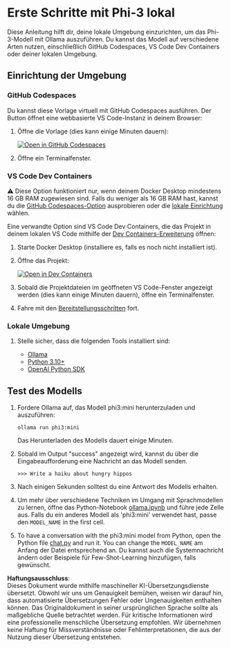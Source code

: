 # Erste Schritte mit Phi-3 lokal

Diese Anleitung hilft dir, deine lokale Umgebung einzurichten, um das Phi-3-Modell mit Ollama auszuführen. Du kannst das Modell auf verschiedene Arten nutzen, einschließlich GitHub Codespaces, VS Code Dev Containers oder deiner lokalen Umgebung.

## Einrichtung der Umgebung

### GitHub Codespaces

Du kannst diese Vorlage virtuell mit GitHub Codespaces ausführen. Der Button öffnet eine webbasierte VS Code-Instanz in deinem Browser:

1. Öffne die Vorlage (dies kann einige Minuten dauern):

    [![Open in GitHub Codespaces](https://github.com/codespaces/badge.svg)](https://codespaces.new/microsoft/phi-3cookbook)

2. Öffne ein Terminalfenster.

### VS Code Dev Containers

⚠️ Diese Option funktioniert nur, wenn deinem Docker Desktop mindestens 16 GB RAM zugewiesen sind. Falls du weniger als 16 GB RAM hast, kannst du die [GitHub Codespaces-Option](../../../../../md/01.Introduction/01) ausprobieren oder die [lokale Einrichtung](../../../../../md/01.Introduction/01) wählen.

Eine verwandte Option sind VS Code Dev Containers, die das Projekt in deinem lokalen VS Code mithilfe der [Dev Containers-Erweiterung](https://marketplace.visualstudio.com/items?itemName=ms-vscode-remote.remote-containers) öffnen:

1. Starte Docker Desktop (installiere es, falls es noch nicht installiert ist).
2. Öffne das Projekt:

    [![Open in Dev Containers](https://img.shields.io/static/v1?style=for-the-badge&label=Dev%20Containers&message=Open&color=blue&logo=visualstudiocode)](https://vscode.dev/redirect?url=vscode://ms-vscode-remote.remote-containers/cloneInVolume?url=https://github.com/microsoft/phi-3cookbook)

3. Sobald die Projektdateien im geöffneten VS Code-Fenster angezeigt werden (dies kann einige Minuten dauern), öffne ein Terminalfenster.
4. Fahre mit den [Bereitstellungsschritten](../../../../../md/01.Introduction/01) fort.

### Lokale Umgebung

1. Stelle sicher, dass die folgenden Tools installiert sind:

    * [Ollama](https://ollama.com/)
    * [Python 3.10+](https://www.python.org/downloads/)
    * [OpenAI Python SDK](https://pypi.org/project/openai/)

## Test des Modells

1. Fordere Ollama auf, das Modell phi3:mini herunterzuladen und auszuführen:

    ```shell
    ollama run phi3:mini
    ```

    Das Herunterladen des Modells dauert einige Minuten.

2. Sobald im Output "success" angezeigt wird, kannst du über die Eingabeaufforderung eine Nachricht an das Modell senden.

    ```shell
    >>> Write a haiku about hungry hippos
    ```

3. Nach einigen Sekunden solltest du eine Antwort des Modells erhalten.

4. Um mehr über verschiedene Techniken im Umgang mit Sprachmodellen zu lernen, öffne das Python-Notebook [ollama.ipynb](../../../../../code/01.Introduce/ollama.ipynb) und führe jede Zelle aus. Falls du ein anderes Modell als 'phi3:mini' verwendet hast, passe den `MODEL_NAME` in the first cell.

5. To have a conversation with the phi3:mini model from Python, open the Python file [chat.py](../../../../../code/01.Introduce/chat.py) and run it. You can change the `MODEL_NAME` am Anfang der Datei entsprechend an. Du kannst auch die Systemnachricht ändern oder Beispiele für Few-Shot-Learning hinzufügen, falls gewünscht.

**Haftungsausschluss**:  
Dieses Dokument wurde mithilfe maschineller KI-Übersetzungsdienste übersetzt. Obwohl wir uns um Genauigkeit bemühen, weisen wir darauf hin, dass automatisierte Übersetzungen Fehler oder Ungenauigkeiten enthalten können. Das Originaldokument in seiner ursprünglichen Sprache sollte als maßgebliche Quelle betrachtet werden. Für kritische Informationen wird eine professionelle menschliche Übersetzung empfohlen. Wir übernehmen keine Haftung für Missverständnisse oder Fehlinterpretationen, die aus der Nutzung dieser Übersetzung entstehen.